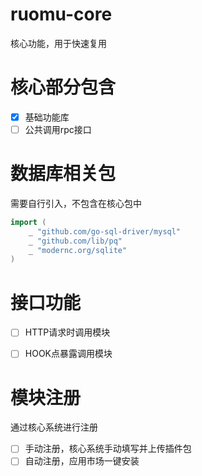 # ruomu-core
核心功能，用于快速复用

# 核心部分包含
- [x] 基础功能库
- [ ] 公共调用rpc接口

# 数据库相关包
需要自行引入，不包含在核心包中
```go
import (
	_ "github.com/go-sql-driver/mysql"
	_ "github.com/lib/pq"
	_ "modernc.org/sqlite"
)
```

# 接口功能
- [ ] HTTP请求时调用模块
- [ ] HOOK点暴露调用模块


# 模块注册
通过核心系统进行注册
- [ ] 手动注册，核心系统手动填写并上传插件包
- [ ] 自动注册，应用市场一键安装